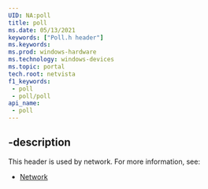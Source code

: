```yaml
---
UID: NA:poll
title: poll
ms.date: 05/13/2021
keywords: ["Poll.h header"]
ms.keywords: 
ms.prod: windows-hardware
ms.technology: windows-devices
ms.topic: portal
tech.root: netvista
f1_keywords:
 - poll
 - poll/poll
api_name:
 - poll
---
```



## -description

This header is used by network. For more information, see:

- [Network](../_netvista/index.md)


